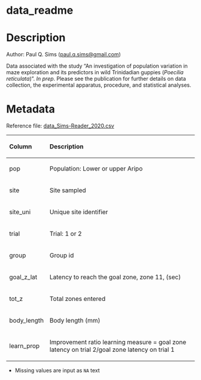 data\_readme
================

# Description

Author: Paul Q. Sims (<paul.q.sims@gmail.com>)

Data associated with the study “An investigation of population variation
in maze exploration and its predictors in wild Trinidadian guppies
(*Poecilia reticulata*)”. *In prep*. Please see the publication for
further details on data collection, the experimental apparatus,
procedure, and statistical analyses.

# Metadata

Reference file:
[data\_Sims-Reader\_2020.csv](https://github.com/paulqsims/inno_pop/blob/master/data/data_Sims-Reader_2020.csv)

<table>

<thead>

<tr>

<th style="text-align:left;">

Column

</th>

<th style="text-align:left;">

Description

</th>

</tr>

</thead>

<tbody>

<tr>

<td style="text-align:left;">

pop

</td>

<td style="text-align:left;">

Population: Lower or upper Aripo

</td>

</tr>

<tr>

<td style="text-align:left;">

site

</td>

<td style="text-align:left;">

Site sampled

</td>

</tr>

<tr>

<td style="text-align:left;">

site\_uni

</td>

<td style="text-align:left;">

Unique site identifier

</td>

</tr>

<tr>

<td style="text-align:left;">

trial

</td>

<td style="text-align:left;">

Trial: 1 or 2

</td>

</tr>

<tr>

<td style="text-align:left;">

group

</td>

<td style="text-align:left;">

Group id

</td>

</tr>

<tr>

<td style="text-align:left;">

goal\_z\_lat

</td>

<td style="text-align:left;">

Latency to reach the goal zone, zone 11, (sec)

</td>

</tr>

<tr>

<td style="text-align:left;">

tot\_z

</td>

<td style="text-align:left;">

Total zones entered

</td>

</tr>

<tr>

<td style="text-align:left;">

body\_length

</td>

<td style="text-align:left;">

Body length (mm)

</td>

</tr>

<tr>

<td style="text-align:left;">

learn\_prop

</td>

<td style="text-align:left;">

Improvement ratio learning measure = goal zone latency on trial 2/goal
zone latency on trial 1

</td>

</tr>

</tbody>

</table>

  - Missing values are input as `NA` text
